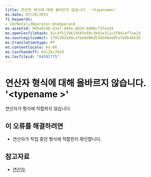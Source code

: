 ```yaml
---
title: 연산자 형식에 대해 올바르지 않습니다. '<typename>'
ms.date: 07/20/2015
f1_keywords:
- vbrNoValidOperator_OneOperand
ms.assetid: 9d5e01db-d3e7-446a-8d39-6600c73fea20
ms.openlocfilehash: 81c4f511861568fe58c3b92e311c3f842ef7aa1d
ms.sourcegitcommit: 2701302a99cafbe0d86d53d540eb0fa7e9b46b36
ms.translationtype: MT
ms.contentlocale: ko-KR
ms.lasthandoff: 04/28/2019
ms.locfileid: "64591775"
---
```

# <a name="operator-is-not-valid-for-type-typename"></a>연산자 형식에 대해 올바르지 않습니다. '\<typename >'
연산자가 형식에 적합하지 않습니다.  
  
## <a name="to-correct-this-error"></a>이 오류를 해결하려면  
  
- 연산자가 작업 중인 형식에 적합한지 확인합니다.  
  
## <a name="see-also"></a>참고자료

- [연산자](../../visual-basic/language-reference/operators/index.md)
